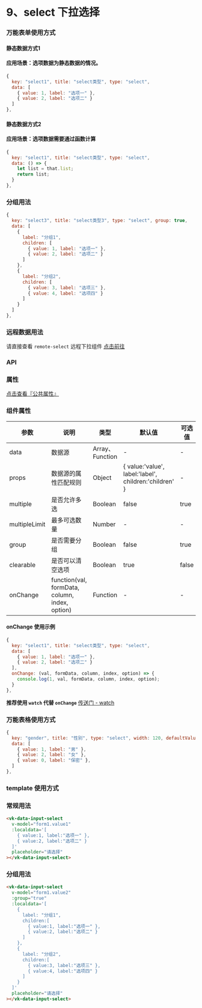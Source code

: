 # 9、select 下拉选择

### 万能表单使用方式
#### 静态数据方式1
#### 应用场景：选项数据为静态数据的情况。
```js
{
  key: "select1", title: "select类型", type: "select",
  data: [
    { value: 1, label: "选项一" },
    { value: 2, label: "选项二" }
  ]
},
```
#### 静态数据方式2
#### 应用场景：选项数据需要通过函数计算
```js
{
  key: "select1", title: "select类型", type: "select",
  data: () => {
    let list = that.list;
    return list;
  }
},
```

### 分组用法
```js
{
  key: "select3", title: "select类型3", type: "select", group: true,
  data: [
    {
      label: "分组1",
      children: [
        { value: 1, label: "选项一" },
        { value: 2, label: "选项二" }
      ]
    },
    {
      label: "分组2",
      children: [
        { value: 3, label: "选项三" },
        { value: 4, label: "选项四" }
      ]
    }
  ]
},
```

### 远程数据用法

请直接查看 `remote-select` 远程下拉组件 [点击前往](https://vkdoc.fsq.pub/admin/components/10%E3%80%81remote-select.html)


### API

### 属性

[点击查看『公共属性』](https://vkdoc.fsq.pub/admin/components/0%E3%80%81public.html)

### 组件属性

| 参数             | 说明                           | 类型    | 默认值  | 可选值 |
|------------------|-------------------------------|---------|--------|-------|
| data            | 数据源 | Array、Function  | - | -  |
| props           | 数据源的属性匹配规则 | Object  | { value:'value', label:'label', children:'children' } | -  |
| multiple        | 是否允许多选 | Boolean  | false | true  |
| multipleLimit   | 最多可选数量 | Number  | - | -  |
| group          | 是否需要分组 | Boolean  | false| true  |
| clearable          | 是否可以清空选项 | Boolean  | true| false  |
| onChange          | function(val, formData, column, index, option) | Function  | -| -  |

#### onChange 使用示例
```js
{
  key: "select1", title: "select类型", type: "select",
  data: [
    { value: 1, label: "选项一" },
    { value: 2, label: "选项二" }
  ],
  onChange: (val, formData, column, index, option) => {
    console.log(1, val, formData, column, index, option);
  }
},
```

**推荐使用 `watch` 代替 `onChange`** [传送门 - watch](https://vkdoc.fsq.pub/admin/components/0%E3%80%81public.html#watch-%E7%9B%91%E5%90%AC)

### 万能表格使用方式

```js
{ 
  key: "gender", title: "性别", type: "select", width: 120, defaultValue: 0,
  data: [
    { value: 1, label: "男" },
    { value: 2, label: "女" },
    { value: 0, label: "保密" },
  ]
},
```


### template 使用方式
### 常规用法
```html
<vk-data-input-select
  v-model="form1.value1"
  :localdata='[
    { value:1, label:"选项一" },
    { value:2, label:"选项二" }
  ]'
  placeholder="请选择"
></vk-data-input-select>
```
### 分组用法
```html
<vk-data-input-select
  v-model="form1.value2"
  :group="true"
  :localdata='[
    {
      label: "分组1",
      children:[
        { value:1, label:"选项一" },
        { value:2, label:"选项二" }
      ]
    },
    {
      label: "分组2",
      children:[
        { value:3, label:"选项三" },
        { value:4, label:"选项四" }
      ]
    }
  ]'
  placeholder="请选择"
></vk-data-input-select>
```